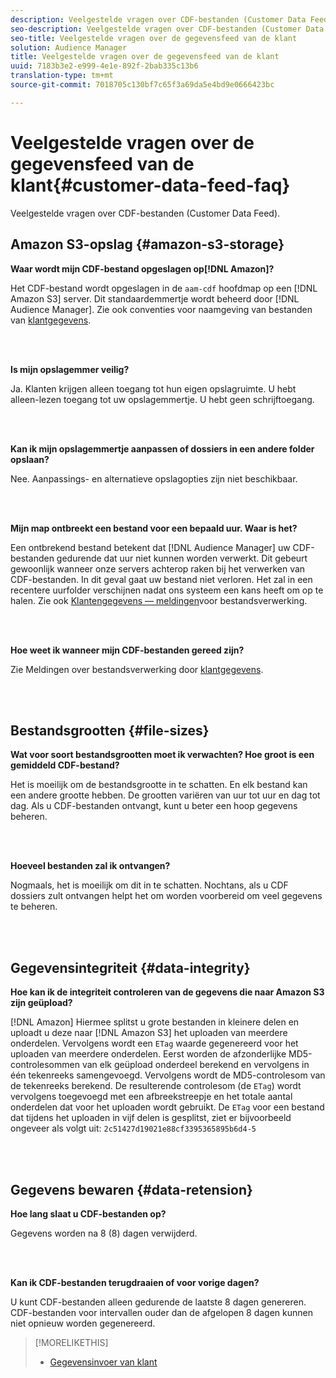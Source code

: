 ```yaml
---
description: Veelgestelde vragen over CDF-bestanden (Customer Data Feed).
seo-description: Veelgestelde vragen over CDF-bestanden (Customer Data Feed).
seo-title: Veelgestelde vragen over de gegevensfeed van de klant
solution: Audience Manager
title: Veelgestelde vragen over de gegevensfeed van de klant
uuid: 7183b3e2-e999-4e1e-892f-2bab335c13b6
translation-type: tm+mt
source-git-commit: 7018705c130bf7c65f3a69da5e4bd9e0666423bc

---
```



# Veelgestelde vragen over de gegevensfeed van de klant{#customer-data-feed-faq}

Veelgestelde vragen over CDF-bestanden (Customer Data Feed).

## Amazon S3-opslag {#amazon-s3-storage}

**Waar wordt mijn CDF-bestand opgeslagen op[!DNL Amazon]?**

Het CDF-bestand wordt opgeslagen in de `aam-cdf` hoofdmap op een [!DNL Amazon S3] server. Dit standaardemmertje wordt beheerd door [!DNL Audience Manager]. Zie ook conventies voor naamgeving van bestanden van [klantgegevens](../features/cdf-files.md#cdf-naming-conventions).

<br> 

**Is mijn opslagemmer veilig?**

Ja. Klanten krijgen alleen toegang tot hun eigen opslagruimte. U hebt alleen-lezen toegang tot uw opslagemmertje. U hebt geen schrijftoegang.

<br> 

**Kan ik mijn opslagemmertje aanpassen of dossiers in een andere folder opslaan?**

Nee. Aanpassings- en alternatieve opslagopties zijn niet beschikbaar.

<br> 

**Mijn map ontbreekt een bestand voor een bepaald uur. Waar is het?**

Een ontbrekend bestand betekent dat [!DNL Audience Manager] uw CDF-bestanden gedurende dat uur niet kunnen worden verwerkt. Dit gebeurt gewoonlijk wanneer onze servers achterop raken bij het verwerken van CDF-bestanden. In dit geval gaat uw bestand niet verloren. Het zal in een recentere uurfolder verschijnen nadat ons systeem een kans heeft om op te halen. Zie ook [Klantengegevens — meldingen](../features/cdf-files.md#cdf-file-processing-notifications)voor bestandsverwerking.

<br> 

**Hoe weet ik wanneer mijn CDF-bestanden gereed zijn?**

Zie Meldingen over bestandsverwerking door [klantgegevens](../features/cdf-files.md#cdf-file-processing-notifications).

<br> 

## Bestandsgrootten {#file-sizes}

**Wat voor soort bestandsgrootten moet ik verwachten? Hoe groot is een gemiddeld CDF-bestand?**

Het is moeilijk om de bestandsgrootte in te schatten. En elk bestand kan een andere grootte hebben. De grootten variëren van uur tot uur en dag tot dag. Als u CDF-bestanden ontvangt, kunt u beter een hoop gegevens beheren.

<br> 

**Hoeveel bestanden zal ik ontvangen?**

Nogmaals, het is moeilijk om dit in te schatten. Nochtans, als u CDF dossiers zult ontvangen helpt het om worden voorbereid om veel gegevens te beheren.

<br> 

## Gegevensintegriteit {#data-integrity}

**Hoe kan ik de integriteit controleren van de gegevens die naar Amazon S3 zijn geüpload?**

[!DNL Amazon] Hiermee splitst u grote bestanden in kleinere delen en uploadt u deze naar [!DNL Amazon S3] het uploaden van meerdere onderdelen. Vervolgens wordt een `ETag` waarde gegenereerd voor het uploaden van meerdere onderdelen. Eerst worden de afzonderlijke MD5-controlesommen van elk geüpload onderdeel berekend en vervolgens in één tekenreeks samengevoegd. Vervolgens wordt de MD5-controlesom van de tekenreeks berekend. De resulterende controlesom (de `ETag`) wordt vervolgens toegevoegd met een afbreekstreepje en het totale aantal onderdelen dat voor het uploaden wordt gebruikt. De `ETag` voor een bestand dat tijdens het uploaden in vijf delen is gesplitst, ziet er bijvoorbeeld ongeveer als volgt uit: `2c51427d19021e88cf3395365895b6d4-5`

<br> 

## Gegevens bewaren {#data-retension}

**Hoe lang slaat u CDF-bestanden op?**

Gegevens worden na 8 (8) dagen verwijderd.

<br> 

**Kan ik CDF-bestanden terugdraaien of voor vorige dagen?**

U kunt CDF-bestanden alleen gedurende de laatste 8 dagen genereren. CDF-bestanden voor intervallen ouder dan de afgelopen 8 dagen kunnen niet opnieuw worden gegenereerd.

>[!MORELIKETHIS]
>
>* [Gegevensinvoer van klant](../features/cdf-files.md)

